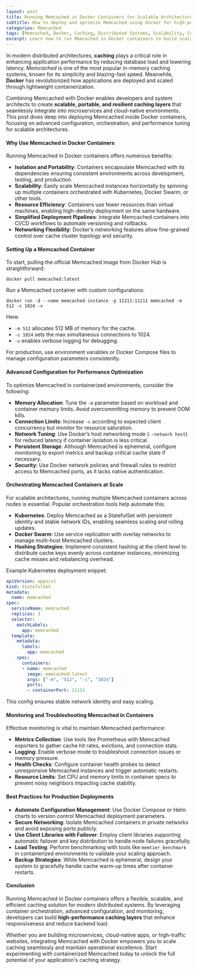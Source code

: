 ```yaml
---
layout: post
title: Running Memcached in Docker Containers for Scalable Architectures
subtitle: How to deploy and optimize Memcached using Docker for high-performance distributed caching
categories: Memcached
tags: [Memcached, Docker, Caching, Distributed Systems, Scalability, Containerization, DevOps, Cloud Computing]
excerpt: Learn how to run Memcached in Docker containers to build scalable, high-performance caching layers. This guide covers deployment strategies, container orchestration, and optimization tips for advanced users.
---
```

In modern distributed architectures, **caching** plays a critical role in enhancing application performance by reducing database load and lowering latency. *Memcached* is one of the most popular in-memory caching systems, known for its simplicity and blazing-fast speed. Meanwhile, **Docker** has revolutionized how applications are deployed and scaled through lightweight containerization.

Combining Memcached with Docker enables developers and system architects to create **scalable, portable, and resilient caching layers** that seamlessly integrate into microservices and cloud-native environments. This post dives deep into deploying Memcached inside Docker containers, focusing on advanced configuration, orchestration, and performance tuning for scalable architectures.

#### Why Use Memcached in Docker Containers

Running Memcached in Docker containers offers numerous benefits:

- **Isolation and Portability**: Containers encapsulate Memcached with its dependencies ensuring consistent environments across development, testing, and production.
- **Scalability**: Easily scale Memcached instances horizontally by spinning up multiple containers orchestrated with Kubernetes, Docker Swarm, or other tools.
- **Resource Efficiency**: Containers use fewer resources than virtual machines, enabling high-density deployment on the same hardware.
- **Simplified Deployment Pipelines**: Integrate Memcached containers into CI/CD workflows to automate versioning and rollbacks.
- **Networking Flexibility**: Docker’s networking features allow fine-grained control over cache cluster topology and security.

#### Setting Up a Memcached Container

To start, pulling the official Memcached image from Docker Hub is straightforward:

```
docker pull memcached:latest
```

Run a Memcached container with custom configurations:

```
docker run -d --name memcached-instance -p 11211:11211 memcached -m 512 -c 1024 -v
```

Here:

- `-m 512` allocates 512 MB of memory for the cache.
- `-c 1024` sets the max simultaneous connections to 1024.
- `-v` enables verbose logging for debugging.

For production, use environment variables or Docker Compose files to manage configuration parameters consistently.

#### Advanced Configuration for Performance Optimization

To optimize Memcached in containerized environments, consider the following:

- **Memory Allocation**: Tune the `-m` parameter based on workload and container memory limits. Avoid overcommitting memory to prevent OOM kills.
- **Connection Limits**: Increase `-c` according to expected client concurrency but monitor for resource saturation.
- **Network Tuning**: Use Docker’s host networking mode (`--network host`) for reduced latency if container isolation is less critical.
- **Persistent Storage**: Although Memcached is ephemeral, configure monitoring to export metrics and backup critical cache state if necessary.
- **Security**: Use Docker network policies and firewall rules to restrict access to Memcached ports, as it lacks native authentication.

#### Orchestrating Memcached Containers at Scale

For scalable architectures, running multiple Memcached containers across nodes is essential. Popular orchestration tools help automate this:

- **Kubernetes**: Deploy Memcached as a StatefulSet with persistent identity and stable network IDs, enabling seamless scaling and rolling updates.
- **Docker Swarm**: Use service replication with overlay networks to manage multi-host Memcached clusters.
- **Hashing Strategies**: Implement consistent hashing at the client level to distribute cache keys evenly across container instances, minimizing cache misses and rebalancing overhead.

Example Kubernetes deployment snippet:

```yaml
apiVersion: apps/v1
kind: StatefulSet
metadata:
  name: memcached
spec:
  serviceName: memcached
  replicas: 3
  selector:
    matchLabels:
      app: memcached
  template:
    metadata:
      labels:
        app: memcached
    spec:
      containers:
      - name: memcached
        image: memcached:latest
        args: ["-m", "512", "-c", "1024"]
        ports:
        - containerPort: 11211
```

This config ensures stable network identity and easy scaling.

#### Monitoring and Troubleshooting Memcached in Containers

Effective monitoring is vital to maintain Memcached performance:

- **Metrics Collection**: Use tools like Prometheus with Memcached exporters to gather cache hit rates, evictions, and connection stats.
- **Logging**: Enable verbose mode to troubleshoot connection issues or memory pressure.
- **Health Checks**: Configure container health probes to detect unresponsive Memcached instances and trigger automatic restarts.
- **Resource Limits**: Set CPU and memory limits in container specs to prevent noisy neighbors impacting cache stability.

#### Best Practices for Production Deployments

- **Automate Configuration Management**: Use Docker Compose or Helm charts to version control Memcached deployment parameters.
- **Secure Networking**: Isolate Memcached containers in private networks and avoid exposing ports publicly.
- **Use Client Libraries with Failover**: Employ client libraries supporting automatic failover and key distribution to handle node failures gracefully.
- **Load Testing**: Perform benchmarking with tools like `memtier_benchmark` in containerized environments to validate your scaling approach.
- **Backup Strategies**: While Memcached is ephemeral, design your system to gracefully handle cache warm-up times after container restarts.

#### Conclusion

Running Memcached in Docker containers offers a flexible, scalable, and efficient caching solution for modern distributed systems. By leveraging container orchestration, advanced configuration, and monitoring, developers can build **high-performance caching layers** that enhance responsiveness and reduce backend load.

Whether you are building microservices, cloud-native apps, or high-traffic websites, integrating Memcached with Docker empowers you to scale caching seamlessly and maintain operational excellence. Start experimenting with containerized Memcached today to unlock the full potential of your application's caching strategy.
